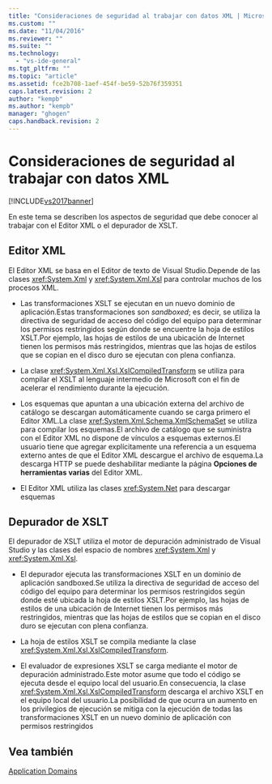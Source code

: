 ```yaml
---
title: "Consideraciones de seguridad al trabajar con datos XML | Microsoft Docs"
ms.custom: ""
ms.date: "11/04/2016"
ms.reviewer: ""
ms.suite: ""
ms.technology: 
  - "vs-ide-general"
ms.tgt_pltfrm: ""
ms.topic: "article"
ms.assetid: fce2b708-1aef-454f-be59-52b76f359351
caps.latest.revision: 2
author: "kempb"
ms.author: "kempb"
manager: "ghogen"
caps.handback.revision: 2
---
```

# Consideraciones de seguridad al trabajar con datos XML
[!INCLUDE[vs2017banner](../code-quality/includes/vs2017banner.md)]

En este tema se describen los aspectos de seguridad que debe conocer al trabajar con el Editor XML o el depurador de XSLT.  
  
## Editor XML  
 El Editor XML se basa en el Editor de texto de Visual Studio.Depende de las clases <xref:System.Xml> y <xref:System.Xml.Xsl> para controlar muchos de los procesos XML.  
  
-   Las transformaciones XSLT se ejecutan en un nuevo dominio de aplicación.Estas transformaciones son *sandboxed*; es decir, se utiliza la directiva de seguridad de acceso del código del equipo para determinar los permisos restringidos según donde se encuentre la hoja de estilos XSLT.Por ejemplo, las hojas de estilos de una ubicación de Internet tienen los permisos más restringidos, mientras que las hojas de estilos que se copian en el disco duro se ejecutan con plena confianza.  
  
-   La clase <xref:System.Xml.Xsl.XslCompiledTransform> se utiliza para compilar el XSLT al lenguaje intermedio de Microsoft con el fin de acelerar el rendimiento durante la ejecución.  
  
-   Los esquemas que apuntan a una ubicación externa del archivo de catálogo se descargan automáticamente cuando se carga primero el Editor XML.La clase <xref:System.Xml.Schema.XmlSchemaSet> se utiliza para compilar los esquemas.El archivo de catálogo que se suministra con el Editor XML no dispone de vínculos a esquemas externos.El usuario tiene que agregar explícitamente una referencia a un esquema externo antes de que el Editor XML descargue el archivo de esquema.La descarga HTTP se puede deshabilitar mediante la página **Opciones de herramientas varias** del Editor XML.  
  
-   El Editor XML utiliza las clases <xref:System.Net> para descargar esquemas  
  
## Depurador de XSLT  
 El depurador de XSLT utiliza el motor de depuración administrado de Visual Studio y las clases del espacio de nombres <xref:System.Xml> y <xref:System.Xml.Xsl>.  
  
-   El depurador ejecuta las transformaciones XSLT en un dominio de aplicación sandboxed.Se utiliza la directiva de seguridad de acceso del código del equipo para determinar los permisos restringidos según donde esté ubicada la hoja de estilos XSLT.Por ejemplo, las hojas de estilos de una ubicación de Internet tienen los permisos más restringidos, mientras que las hojas de estilos que se copian en el disco duro se ejecutan con plena confianza.  
  
-   La hoja de estilos XSLT se compila mediante la clase <xref:System.Xml.Xsl.XslCompiledTransform>.  
  
-   El evaluador de expresiones XSLT se carga mediante el motor de depuración administrado.Este motor asume que todo el código se ejecuta desde el equipo local del usuario.En consecuencia, la clase <xref:System.Xml.Xsl.XslCompiledTransform> descarga el archivo XSLT en el equipo local del usuario.La posibilidad de que ocurra un aumento en los privilegios de ejecución se mitiga con la ejecución de todas las transformaciones XSLT en un nuevo dominio de aplicación con permisos restringidos  
  
## Vea también  
 [Application Domains](http://msdn.microsoft.com/es-es/39e57d07-a740-4cd4-ae82-e119ea3856c1)